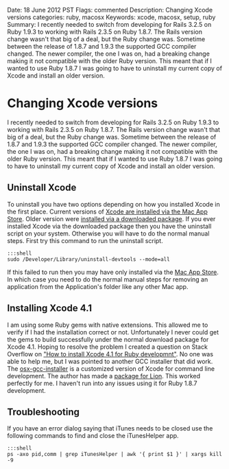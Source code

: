Date: 18 June 2012 PST
Flags: commented
Description: Changing Xcode versions
categories: ruby, macosx
Keywords: xcode, macosx, setup, ruby
Summary: I recently needed to switch from developing for Rails 3.2.5 on Ruby 1.9.3 to working with Rails 2.3.5 on Ruby 1.8.7. The Rails version change wasn't that big of a deal, but the Ruby change was. Sometime between the release of 1.8.7 and 1.9.3 the supported GCC compiler changed. The newer compiler, the one I was on, had a breaking change making it not compatible with the older Ruby version. This meant that if I wanted to use Ruby 1.8.7 I was going to have to uninstall my current copy of Xcode and install an older version.

# Changing Xcode versions

I recently needed to switch from developing for Rails 3.2.5 on Ruby 1.9.3 to working with Rails 2.3.5 on Ruby 1.8.7. The Rails version change wasn't that big of a deal, but the Ruby change was. Sometime between the release of 1.8.7 and 1.9.3 the supported GCC compiler changed. The newer compiler, the one I was on, had a breaking change making it not compatible with the older Ruby version. This meant that if I wanted to use Ruby 1.8.7 I was going to have to uninstall my current copy of Xcode and install an older version.

## Uninstall Xcode

To uninstall you have two options depending on how you installed Xcode in the first place. Current versions of [Xcode are installed via the Mac App Store][1]. Older version were [installed via a downloaded package][6]. If you ever installed Xcode via the downloaded package then you have the uninstall script on your system. Otherwise you will have to do the normal manual steps. First try this command to run the uninstall script.

    :::shell
    sudo /Developer/Library/uninstall-devtools --mode=all

If this failed to run then you may have only installed via the [Mac App Store][3]. In which case you need to do the normal manual steps for removing an application from the Application's folder like any other Mac app.

## Installing Xcode 4.1

I am using some Ruby gems with native extensions. This allowed me to verify if I had the installation correct or not. Unfortunately I never could get the gems to build successfully under the normal download package for Xcode 4.1. Hoping to resolve the problem I created a question on Stack Overflow on ["How to install Xcode 4.1 for Ruby developmnt"][2]. No one was able to help me, but I was pointed to another GCC installer that did work. The [osx-gcc-installer][4] is a customized version of Xcode for command line development. The author has made a [package for Lion][5]. This worked perfectly for me. I haven't run into any issues using it for Ruby 1.8.7 development.

## Troubleshooting

If you have an error dialog saying that iTunes needs to be closed use the following commands to find and close the iTunesHelper app.

    :::shell
    ps -axo pid,comm | grep iTunesHelper | awk '{ print $1 }' | xargs kill -9

[1]: http://itunes.apple.com/us/app/xcode/id497799835?mt=12
[2]: http://stackoverflow.com/q/11006503/136584
[3]: http://www.apple.com/osx/apps/app-store.html
[4]: https://github.com/kennethreitz/osx-gcc-installer
[5]: https://github.com/downloads/kennethreitz/osx-gcc-installer/GCC-10.7-v2.pkg
[6]: https://developer.apple.com/downloads/
